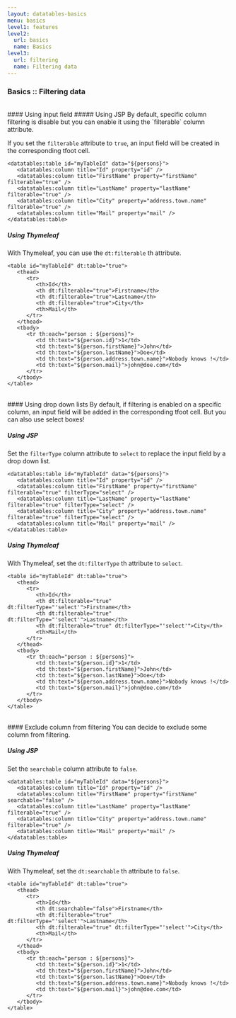 ```yaml
---
layout: datatables-basics
menu: basics
level1: features
level2:
  url: basics
  name: Basics
level3:
  url: filtering
  name: Filtering data
---
```


### Basics :: Filtering data

<br />
#### Using input field
##### Using JSP
By default, specific column filtering is disable but you can enable it using the `filterable` column attribute.

If you set the `filterable` attribute to `true`, an input field will be created in the corresponding tfoot cell.

	<datatables:table id="myTableId" data="${persons}">
	   <datatables:column title="Id" property="id" />
	   <datatables:column title="FirstName" property="firstName" filterable="true" />
	   <datatables:column title="LastName" property="lastName" filterable="true" />
	   <datatables:column title="City" property="address.town.name" filterable="true" />
	   <datatables:column title="Mail" property="mail" />
	</datatables:table>

##### Using Thymeleaf
With Thymeleaf, you can use the `dt:filterable` th attribute.

	<table id="myTableId" dt:table="true">
	   <thead>
	      <tr>
	         <th>Id</th>
	         <th dt:filterable="true">Firstname</th>
	         <th dt:filterable="true">Lastname</th>
	         <th dt:filterable="true">City</th>
	         <th>Mail</th>
	      </tr>
	   </thead>
	   <tbody>
	      <tr th:each="person : ${persons}">
	         <td th:text="${person.id}">1</td>
	         <td th:text="${person.firstName}">John</td>
	         <td th:text="${person.lastName}">Doe</td>
	         <td th:text="${person.address.town.name}">Nobody knows !</td>
	         <td th:text="${person.mail}">john@doe.com</td>
	      </tr>
	   </tbody>
	</table>

<br />
#### Using drop down lists
By default, if filtering is enabled on a specific column, an input field will be added in the corresponding tfoot cell. But you can also use select boxes!

##### Using JSP
Set the `filterType` column attribute to `select` to replace the input field by a drop down list.

	<datatables:table id="myTableId" data="${persons}">
	   <datatables:column title="Id" property="id" />
	   <datatables:column title="FirstName" property="firstName" filterable="true" filterType="select" />
	   <datatables:column title="LastName" property="lastName" filterable="true" filterType="select" />
	   <datatables:column title="City" property="address.town.name" filterable="true" filterType="select" />
	   <datatables:column title="Mail" property="mail" />
	</datatables:table>

##### Using Thymeleaf
With Thymeleaf, set the `dt:filterType` th attribute to `select`.

	<table id="myTableId" dt:table="true">
	   <thead>
	      <tr>
	         <th>Id</th>
	         <th dt:filterable="true" dt:filterType="'select'">Firstname</th>
	         <th dt:filterable="true" dt:filterType="'select'">Lastname</th>
	         <th dt:filterable="true" dt:filterType="'select'">City</th>
	         <th>Mail</th>
	      </tr>
	   </thead>
	   <tbody>
	      <tr th:each="person : ${persons}">
	         <td th:text="${person.id}">1</td>
	         <td th:text="${person.firstName}">John</td>
	         <td th:text="${person.lastName}">Doe</td>
	         <td th:text="${person.address.town.name}">Nobody knows !</td>
	         <td th:text="${person.mail}">john@doe.com</td>
	      </tr>
	   </tbody>
	</table>

<br />
#### Exclude column from filtering
You can decide to exclude some column from filtering. 

##### Using JSP
Set the `searchable` column attribute to `false`.

	<datatables:table id="myTableId" data="${persons}">
	   <datatables:column title="Id" property="id" />
	   <datatables:column title="FirstName" property="firstName" searchable="false" />
	   <datatables:column title="LastName" property="lastName" filterable="true" />
	   <datatables:column title="City" property="address.town.name" filterable="true" />
	   <datatables:column title="Mail" property="mail" />
	</datatables:table>

##### Using Thymeleaf
With Thymeleaf, set the `dt:searchable` th attribute to `false`.

	<table id="myTableId" dt:table="true">
	   <thead>
	      <tr>
	         <th>Id</th>
	         <th dt:searchable="false">Firstname</th>
	         <th dt:filterable="true" dt:filterType="'select'">Lastname</th>
	         <th dt:filterable="true" dt:filterType="'select'">City</th>
	         <th>Mail</th>
	      </tr>
	   </thead>
	   <tbody>
	      <tr th:each="person : ${persons}">
	         <td th:text="${person.id}">1</td>
	         <td th:text="${person.firstName}">John</td>
	         <td th:text="${person.lastName}">Doe</td>
	         <td th:text="${person.address.town.name}">Nobody knows !</td>
	         <td th:text="${person.mail}">john@doe.com</td>
	      </tr>
	   </tbody>
	</table>